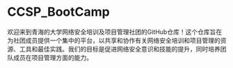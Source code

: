 # CCSP_BootCamp
欢迎来到青海的大学网络安全培训及项目管理社团的GitHub仓库！这个仓库旨在为社团成员提供一个集中的平台，以共享和协作有关网络安全培训和项目管理的资源、工具和最佳实践。我们的目标是促进网络安全意识和技能的提升，同时培养团队成员在项目管理方面的能力。
